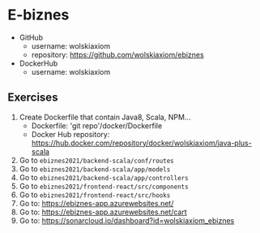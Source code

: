 # E-biznes 
* GitHub
  * username: wolskiaxiom
  * repository: https://github.com/wolskiaxiom/ebiznes
* DockerHub
  * username: wolskiaxiom


## Exercises
1. Create Dockerfile that contain Java8, Scala, NPM...
    *  Dockerfile: 'git repo'/docker/Dockerfile
    *  Docker Hub repository: https://hub.docker.com/repository/docker/wolskiaxiom/java-plus-scala
2. Go to `ebiznes2021/backend-scala/conf/routes`
3. Go to `ebiznes2021/backend-scala/app/models`
4. Go to `ebiznes2021/backend-scala/app/controllers`
5. Go to `ebiznes2021/frontend-react/src/components`
6. Go to `ebiznes2021/frontend-react/src/hooks`
7. Go to: https://ebiznes-app.azurewebsites.net/
8. Go to: https://ebiznes-app.azurewebsites.net/cart
9. Go to: https://sonarcloud.io/dashboard?id=wolskiaxiom_ebiznes
